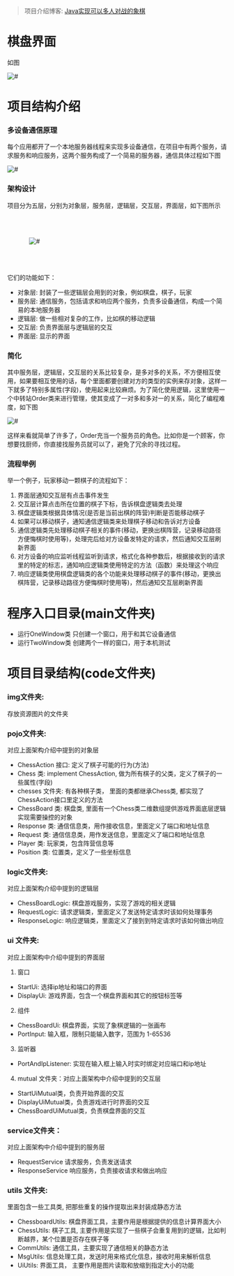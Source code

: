 > 项目介绍博客: [Java实现可以多人对战的象棋](http://mywhp.cn/blog/#/blog/35)

# 棋盘界面

如图

<img src="./img/chessboard.png" alt="#">

# 项目结构介绍

### 多设备通信原理

每个应用都开了一个本地服务器线程来实现多设备通信，在项目中有两个服务，请求服务和响应服务，这两个服务构成了一个简易的服务器，通信具体过程如下图

<img src="./img/通信原理.png" alt="#">

### 架构设计

项目分为五层，分别为对象层，服务层，逻辑层，交互层，界面层，如下图所示

<img src="./img/架构设计.png" alt="#" style="padding: 50px">

它们的功能如下：

* 对象层: 封装了一些逻辑层会用到的对象，例如棋盘，棋子，玩家
* 服务层: 通信服务，包括请求和响应两个服务，负责多设备通信，构成一个简易的本地服务器
* 逻辑层: 做一些相对复杂的工作，比如棋的移动逻辑
* 交互层: 负责界面层与逻辑层的交互
* 界面层: 显示的界面

### 简化

其中服务层，逻辑层，交互层的关系比较复杂，是多对多的关系，不方便相互使用，如果要相互使用的话，每个里面都要创建对方的类型的实例来存对象，这样一下就多了特别多属性(字段)，使用起来比较麻烦。为了简化使用逻辑，这里使用一个中转站Order类来进行管理，使其变成了一对多和多对一的关系，简化了编程难度，如下图

<img src="./img/order.png" alt="#">

这样来看就简单了许多了，Order充当一个服务员的角色。比如你是一个顾客，你想要找厨师，你直接找服务员就可以了，避免了冗余的寻找过程。

### 流程举例

举一个例子，玩家移动一颗棋子的流程如下：

1. 界面层通知交互层有点击事件发生
2. 交互层计算点击所在位置的棋子下标，告诉棋盘逻辑类去处理
3. 棋盘逻辑类根据具体情况(是否是当前出棋的阵营)判断是否能移动棋子
4. 如果可以移动棋子，通知通信逻辑类来处理棋子移动和告诉对方设备
5. 通信逻辑类先处理移动棋子相关的事件(移动，更换出棋阵营，记录移动路径方便悔棋时使用等)，处理完后给对方设备发特定的请求，然后通知交互层刷新界面
6. 对方设备的响应监听线程监听到请求，格式化各种参数后，根据接收到的请求里的特定的标志，通知响应逻辑类使用特定的方法（函数）来处理这个响应
7. 响应逻辑类使用棋盘逻辑类的各个功能来处理移动棋子的事件(移动，更换出棋阵营，记录移动路径方便悔棋时使用等)，然后通知交互层刷新界面

# 程序入口目录(main文件夹)

* 运行OneWindow类 只创建一个窗口，用于和其它设备通信
* 运行TwoWindow类 创建两个一样的窗口，用于本机测试

# 项目目录结构(code文件夹)

### img文件夹:

存放资源图片的文件夹

### pojo文件夹:

对应上面架构介绍中提到的对象层

* ChessAction 接口: 定义了棋子可能的行为(方法)
* Chess 类: implement ChessAction, 做为所有棋子的父类，定义了棋子的一些属性(字段)
* chesses 文件夹: 有各种棋子类， 里面的类都继承Chess类, 都实现了ChessAction接口里定义的方法
* ChessBoard 类: 棋盘类, 里面有一个Chess类二维数组提供游戏界面底层逻辑实现需要操控的对象
* Response 类: 通信信息类，用作接收信息，里面定义了端口和地址信息
* Request 类: 通信信息类，用作发送信息，里面定义了端口和地址信息
* Player 类: 玩家类，包含阵营信息等
* Position 类: 位置类，定义了一些坐标信息

### logic文件夹:

对应上面架构介绍中提到的逻辑层

* ChessBoardLogic: 棋盘游戏服务，实现了游戏的相关逻辑
* RequestLogic: 请求逻辑类，里面定义了发送特定请求时该如何处理事务
* ResponseLogic: 响应逻辑类，里面定义了接到到特定请求时该如何做出响应

### ui 文件夹:

对应上面架构中介绍中提到的界面层

1. 窗口
* StartUi: 选择ip地址和端口的界面
* DisplayUi: 游戏界面，包含一个棋盘界面和其它的按钮标签等
2. 组件
* ChessBoardUi: 棋盘界面，实现了象棋逻辑的一张画布
* PortInput: 输入框，限制只能输入数字，范围为 1-65536
3. 监听器
* PortAndIpListener: 实现在输入框上输入时实时绑定对应端口和ip地址
4. mutual 文件夹：对应上面架构中介绍中提到的交互层
* StartUiMutual类，负责开始界面的交互
* DisplayUiMutual类，负责游戏进行时界面的交互
* ChessBoardUiMutual类，负责棋盘界面的交互

### service文件夹：

对应上面架构中介绍中提到的服务层

* RequestService 请求服务，负责发送请求
* ResponseService 响应服务，负责接收请求和做出响应

### utils 文件夹:

里面包含一些工具类, 把那些重复的操作提取出来封装成静态方法

* ChessboardUtils: 棋盘界面工具，主要作用是根据提供的信息计算界面大小
* ChessUtils: 棋子工具, 主要作用是实现了一些棋子会重复用到的逻辑，比如判断越界，某个位置是否存在棋子等
* CommUtils: 通信工具，主要实现了通信相关的静态方法
* MsgUtils: 信息处理工具，发送时用来格式化信息，接收时用来解析信息
* UiUtils: 界面工具， 主要作用是图片读取和放缩到指定大小的功能